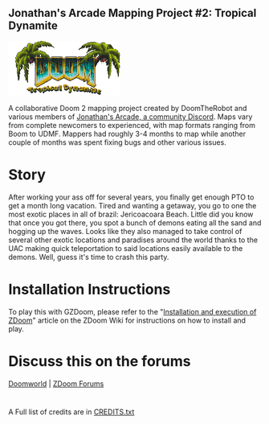 ## Jonathan's Arcade Mapping Project #2: Tropical Dynamite

![M_Doom Art](/graphics/JAMP2.png)

A collaborative Doom 2 mapping project created by DoomTheRobot and various members of [Jonathan's Arcade, a community Discord](https://discord.gg/xZd5MxK). Maps vary from complete newcomers to experienced, with map formats ranging from Boom to UDMF. Mappers had roughly 3-4 months to map while another couple of months was spent fixing bugs and other various issues.

# Story

After working your ass off for several years, you finally get enough PTO to get a month long vacation. Tired and wanting a getaway, you go to one the most exotic places in all of brazil: Jericoacoara Beach. Little did you know that once you got there, you spot a bunch of demons eating all the sand and hogging up the waves. Looks like they also managed to take control of several other exotic locations and paradises around the world thanks to the UAC making quick teleportation to said locations easily available to the demons. Well, guess it's time to crash this party.

# Installation Instructions

To play this with GZDoom, please refer to the "[Installation and execution of ZDoom](https://zdoom.org/wiki/Installation_and_execution_of_ZDoom)" article on the ZDoom Wiki for instructions on how to install and play.

# Discuss this on the forums

[Doomworld](https://www.doomworld.com/forum/topic/130574-community-project-release-jonathans-arcade-mapping-project-2-tropical-dynamite/) | [ZDoom Forums](https://forum.zdoom.org/viewtopic.php?f=42&t=76097&p=1226234)

#

A Full list of credits are in [CREDITS.txt](CREDITS.txt)